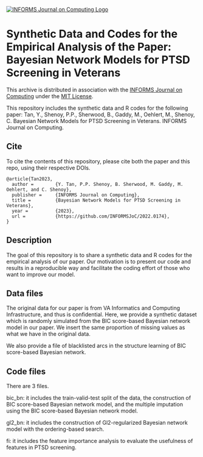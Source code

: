 [![INFORMS Journal on Computing Logo](https://INFORMSJoC.github.io/logos/INFORMS_Journal_on_Computing_Header.jpg)](https://pubsonline.informs.org/journal/ijoc)

# Synthetic Data and Codes for the Empirical Analysis of the Paper: Bayesian Network Models for PTSD Screening in Veterans

This archive is distributed in association with the [INFORMS Journal on Computing](https://pubsonline.informs.org/journal/ijoc) under the [MIT License](LICENSE).

This repository includes the synthetic data and R codes for the following paper: Tan, Y., Shenoy, P.P., Sherwood, B., Gaddy, M., Oehlert, M., Shenoy, C. Bayesian Network Models for PTSD Screening in Veterans.
INFORMS Journal on Computing.

## Cite

To cite the contents of this repository, please cite both the paper and this repo, using their respective DOIs.
```
@article{Tan2023,
  author =        {Y. Tan, P.P. Shenoy, B. Sherwood, M. Gaddy, M. Oehlert, and C. Shenoy},
  publisher =     {INFORMS Journal on Computing},
  title =         {Bayesian Network Models for PTSD Screening in Veterans},
  year =          {2023},
  url =           {https://github.com/INFORMSJoC/2022.0174},
} 
```

## Description

The goal of this repository is to share a synthetic data and R codes for the empirical analysis of our paper. Our motivation is to present our code and results in a reproducible way and facilitate the coding effort of those who want to improve our model.

## Data files

The original data for our paper is from VA Informatics and Computing Infrastructure, and thus is confidential. Here, we provide a synthetic dataset which is randomly simulated from the BIC score-based Bayesian network model in our paper. We insert the same proportion of missing values as what we have in the original data.

We also provide a file of blacklisted arcs in the structure learning of BIC score-based Bayesian network.

## Code files

There are 3 files.

bic_bn: it includes the train-valid-test split of the data, the construction of BIC score-based Bayesian network model, and the multiple imputation using the BIC score-based Bayesian network model.

gl2_bn: it includes the construction of Gl2-regularized Bayesian network model with the ordering-based search.

fi: it includes the feature importance analysis to evaluate the usefulness of features in PTSD screening.




